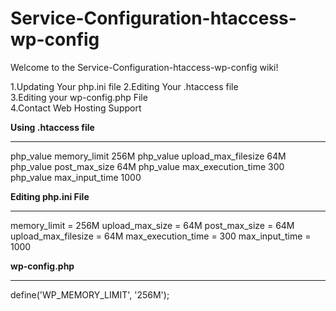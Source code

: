 # Service-Configuration-htaccess-wp-config


Welcome to the Service-Configuration-htaccess-wp-config wiki!


1.Updating Your php.ini file 
2.Editing Your .htaccess file  
3.Editing your wp-config.php File  
4.Contact Web Hosting Support  


**Using .htaccess file**
_________________________________
php_value memory_limit 256M
php_value upload_max_filesize 64M
php_value post_max_size 64M
php_value max_execution_time 300
php_value max_input_time 1000



**Editing php.ini File**
_______________________________
memory_limit = 256M
upload_max_size = 64M
post_max_size = 64M
upload_max_filesize = 64M
max_execution_time = 300
max_input_time = 1000



**wp-config.php**
_________________________________
define('WP_MEMORY_LIMIT', '256M');

